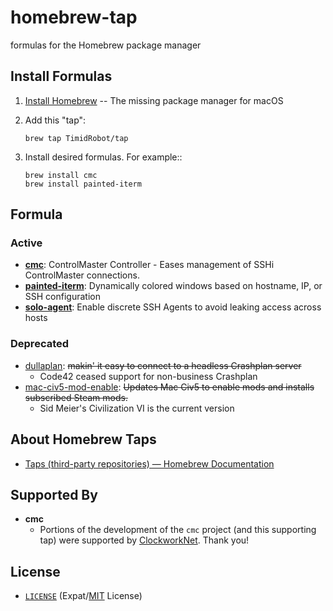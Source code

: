 # homebrew-tap

formulas for the Homebrew package manager


## Install Formulas

1. [Install Homebrew][brewinstall] -- The missing package manager for macOS
2. Add this "tap":
    ```shell
    brew tap TimidRobot/tap
    ```
3. Install desired formulas. For example::

    ```shell
    brew install cmc
    brew install painted-iterm
    ```

[brewinstall]:http://brew.sh/#install


## Formula


### Active

- **[cmc][cmc]**: ControlMaster Controller - Eases management of SSHi
  ControlMaster connections.
- **[painted-iterm][painted]**: Dynamically colored windows based on hostname,
  IP, or SSH configuration
- **[solo-agent][soloagent]**: Enable discrete SSH Agents to avoid leaking
  access across hosts 

[cmc]:https://github.com/TimidRobot/cmc
[painted]:https://github.com/TimidRobot/painted-iterm
[soloagent]:https://github.com/TimidRobot/solo-agent


### Deprecated

- [dullaplan][dullaplan]: ~~makin' it easy to connect to a headless Crashplan
  server~~
  - Code42 ceased support for non-business Crashplan
- [mac-civ5-mod-enable][civ5]: ~~Updates Mac Civ5 to enable mods and installs
  subscribed Steam mods.~~
  - Sid Meier's Civilization VI is the current version

[dullaplan]:https://github.com/TimidRobot/dullaplan
[civ5]:https://github.com/TimidRobot/mac-civ5-mod-enable


## About Homebrew Taps

- [Taps (third-party repositories) — Homebrew Documentation][taps]

[taps]:https://docs.brew.sh/Taps


## Supported By

- **cmc**
  - Portions of the development of the `cmc` project (and this supporting tap)
    were supported by [ClockworkNet][Clockwork]. Thank you!

[Clockwork]: https://github.com/ClockworkNet


## License

- [`LICENSE`](LICENSE) (Expat/[MIT][mit] License)

[mit]:http://www.opensource.org/licenses/MIT "The MIT License | Open Source Initiative"
